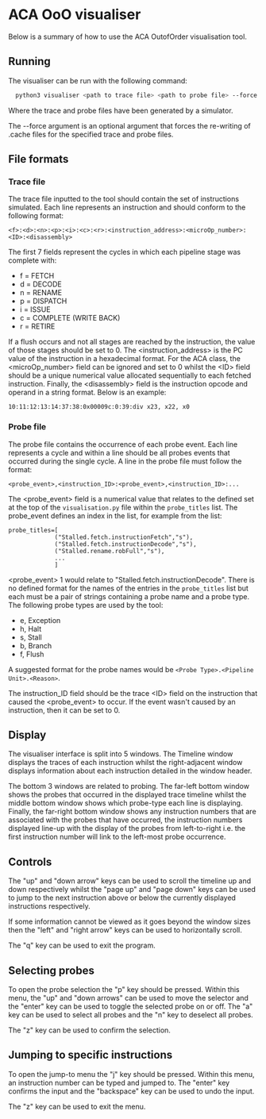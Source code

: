 # ACA OoO visualiser

Below is a summary of how to use the ACA OutofOrder visualisation tool.

## Running
The visualiser can be run with the following command:
```bash
  python3 visualiser <path to trace file> <path to probe file> --force
```
Where the trace and probe files have been generated by a simulator.

The --force argument is an optional argument that forces the re-writing of
.cache files for the specified trace and probe files.

## File formats
### Trace file
The trace file inputted to the tool should contain the set of instructions simulated. Each line represents an instruction and should conform to the following format:
```
<f>:<d>:<n>:<p>:<i>:<c>:<r>:<instruction_address>:<microOp_number>:<ID>:<disassembly>
```
The first 7 fields represent the cycles in which each pipeline stage was complete with:
- f = FETCH
- d = DECODE
- n = RENAME
- p = DISPATCH
- i = ISSUE
- c = COMPLETE (WRITE BACK)
- r = RETIRE

If a flush occurs and not all stages are reached by the instruction, the value of those stages should be set to 0. The \<instruction_address> is the PC value of the instruction in a hexadecimal format. For the ACA class, the 
\<microOp_number> field can be ignored and set to 0 whilst the \<ID> field should be a unique numerical value allocated sequentially to each fetched instruction. Finally, the \<disassembly> field is the instruction opcode and operand in a string format. Below is an example:
```
10:11:12:13:14:37:38:0x00009c:0:39:div x23, x22, x0
```
### Probe file
The probe file contains the occurrence of each probe event. Each line represents a cycle and within a line should be all probes events that occurred during the single cycle. A line in the probe file must follow the format:
```
<probe_event>,<instruction_ID>:<probe_event>,<instruction_ID>:...
```
The \<probe_event> field is a numerical value that relates to the defined set at the top of the `visualisation.py` file within the `probe_titles` list. The probe_event defines an index in the list, for example from the list:
```
probe_titles=[
             ("Stalled.fetch.instructionFetch","s"),
             ("Stalled.fetch.instructionDecode","s"),
             ("Stalled.rename.robFull","s"),
             ...
             ]
```
\<probe_event> 1 would relate to "Stalled.fetch.instructionDecode". There is no defined format for the names of the entries in the `probe_titles` list but each must be a pair of strings containing a probe name and a probe type. The following probe types are used by the tool:
- e, Exception
- h, Halt
- s, Stall
- b, Branch
- f, Flush

A suggested format for the probe names would be `<Probe Type>.<Pipeline Unit>.<Reason>`.

The instruction_ID field should be the trace \<ID> field on the instruction that caused the \<probe_event> to occur. If the event wasn't caused by an instruction, then it can be set to 0.

## Display
The visualiser interface is split into 5 windows. The Timeline window displays the traces of each instruction whilst the right-adjacent window displays information about each instruction detailed in the window header.

The bottom 3 windows are related to probing. The far-left bottom window shows the probes that occurred in the displayed trace timeline whilst the middle bottom window shows which probe-type each line is displaying. Finally, the far-right bottom window shows any instruction numbers that are associated with the probes that
have occurred, the instruction numbers displayed line-up with the display of the probes from left-to-right i.e. the first instruction number will link to the left-most probe occurrence.

## Controls
The "up" and "down arrow" keys can be used to scroll the timeline up and down respectively whilst the "page up" and "page down" keys can be used to jump to the next instruction above or below the currently displayed instructions respectively.

If some information cannot be viewed as it goes beyond the window sizes then the "left" and "right arrow" keys can be used to horizontally scroll.

The "q" key can be used to exit the program.

## Selecting probes
To open the probe selection the "p" key should be pressed. Within this menu, the "up" and "down arrows" can be used to move the selector and the "enter" key can be used to toggle the selected probe on or off. The "a" key can be used to select all probes and the "n" key to deselect all probes.

The "z" key can be used to confirm the selection.

## Jumping to specific instructions
To open the jump-to menu the "j" key should be pressed. Within this menu, an instruction number can be typed and jumped to. The "enter" key confirms the input and the "backspace" key can be used to undo the input.

The "z" key can be used to exit the menu.
